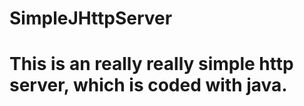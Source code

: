 SimpleJHttpServer
===============

This is an really really simple http server, which is coded with java.
===============

